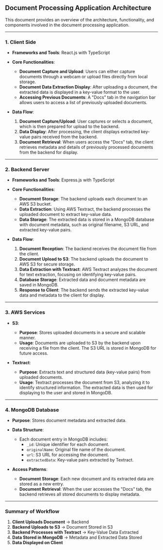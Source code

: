 ## Document Processing Application Architecture

This document provides an overview of the architecture, functionality, and components involved in the document processing application.

---

### 1. **Client Side**

- **Frameworks and Tools**: React.js with TypeScript
- **Core Functionalities**:
  - **Document Capture and Upload**: Users can either capture documents through a webcam or upload files directly from local storage.
  - **Document Data Extraction Display**: After uploading a document, the extracted data is displayed in a key-value format to the user.
  - **Accessing Previous Documents**: A "Docs" tab in the navigation bar allows users to access a list of previously uploaded documents.
  
- **Data Flow**:
  1. **Document Capture/Upload**: User captures or selects a document, which is then prepared for upload to the backend.
  2. **Data Display**: After processing, the client displays extracted key-value pairs received from the backend.
  3. **Document Retrieval**: When users access the "Docs" tab, the client retrieves metadata and details of previously processed documents from the backend for display.

---

### 2. **Backend Server**

- **Frameworks and Tools**: Express.js with TypeScript
- **Core Functionalities**:
  - **Document Storage**: The backend uploads each document to an AWS S3 bucket.
  - **Data Extraction**: Using AWS Textract, the backend processes the uploaded document to extract key-value data.
  - **Data Storage**: The extracted data is stored in a MongoDB database with document metadata, such as original filename, S3 URL, and extracted key-value pairs.

- **Data Flow**:
  1. **Document Reception**: The backend receives the document file from the client.
  2. **Document Upload to S3**: The backend uploads the document to AWS S3 for secure storage.
  3. **Data Extraction with Textract**: AWS Textract analyzes the document for text extraction, focusing on identifying key-value pairs.
  4. **Database Storage**: Extracted data and document metadata are saved in MongoDB.
  5. **Response to Client**: The backend sends the extracted key-value data and metadata to the client for display.

---

### 3. **AWS Services**

- **S3**:
  - **Purpose**: Stores uploaded documents in a secure and scalable manner.
  - **Usage**: Documents are uploaded to S3 by the backend upon receiving a file from the client. The S3 URL is stored in MongoDB for future access.
  
- **Textract**:
  - **Purpose**: Extracts text and structured data (key-value pairs) from uploaded documents.
  - **Usage**: Textract processes the document from S3, analyzing it to identify structured information. The extracted data is then used for displaying to the user and stored in MongoDB.

---

### 4. **MongoDB Database**

- **Purpose**: Stores document metadata and extracted data.
- **Data Structure**:
  - Each document entry in MongoDB includes:
    - `_id`: Unique identifier for each document.
    - `originalName`: Original file name of the document.
    - `url`: S3 URL for accessing the document.
    - `extractedData`: Key-value pairs extracted by Textract.

- **Access Patterns**:
  - **Document Storage**: Each new document and its extracted data are stored as a new entry.
  - **Document Retrieval**: When the user accesses the "Docs" tab, the backend retrieves all stored documents to display metadata.

---

### Summary of Workflow

1. **Client Uploads Document** → Backend
2. **Backend Uploads to S3** → Document Stored in S3
3. **Backend Processes with Textract** → Key-Value Data Extracted
4. **Data Stored in MongoDB** → Metadata and Extracted Data Stored
5. **Data Displayed on Client**